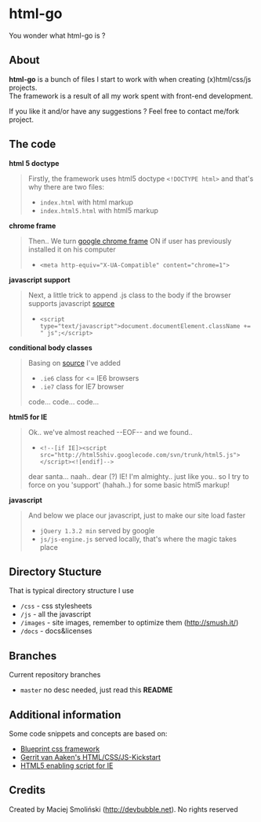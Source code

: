 # html-go


You wonder what html-go is ?


## About

**html-go** is a bunch of files I start to work with when creating (x)html/css/js projects.  
The framework is a result of all my work spent with front-end development.  

If you like it and/or have any suggestions ? Feel free to contact me/fork project.  


## The code


**html 5 doctype**


> Firstly, the framework uses html5 doctype `<!DOCTYPE html>` and that's why there are two files:
>
> * `index.html` with html markup
> * `index.html5.html` with html5 markup


**chrome frame**


> Then.. We turn [google chrome frame](http://code.google.com/intl/pl-PL/chrome/chromeframe/) ON if user has previously installed it on his computer
> 
> * `<meta http-equiv="X-UA-Compatible" content="chrome=1">`


**javascript support**


> Next, a little trick to append .js class to the body if the browser supports javascript [source](http://www.webkrauts.de/2008/12/14/sehr-sehr-schnelle-seiten-website-performance-best-practice-teil-2/)
>
> * `<script type="text/javascript">document.documentElement.className += " js";</script>`
  
  
  
  
**conditional body classes**


> Basing on [source](http://codecandies.de/2008/12/12/conditional-comments-wenige-requests/) I've added
>
> * `.ie6` class for <= IE6 browsers
> * `.ie7` class for IE7 browser
>
>
> code...
> code...
> code...


**html5 for IE**


> Ok.. we've almost reached --EOF-- and we found..
>
> * `<!--[if IE]><script src="http://html5shiv.googlecode.com/svn/trunk/html5.js"></script><![endif]-->`
>
> dear santa... naah.. dear (?) IE! I'm almighty.. just like you.. so I try to force on you 'support' (hahah..) for some basic html5 markup!


**javascript**


> And below we place our javascript, just to make our site load faster
> 
> * `jQuery 1.3.2 min` served by google
> * `js/js-engine.js` served locally, that's where the magic takes place


## Directory Stucture

That is typical directory structure I use

* `/css` - css stylesheets
* `/js` - all the javascript
* `/images` - site images, remember to optimize them (http://smush.it/)
* `/docs` - docs&licenses


## Branches

Current repository branches

* `master` no desc needed, just read this **README**


## Additional information

Some code snippets and concepts are based on:

* [Blueprint css framework](http://blueprintcss.org) 
* [Gerrit van Aaken's HTML/CSS/JS-Kickstart](http://praegnanz.de/weblog/htmlcssjs-kickstart)
* [HTML5 enabling script for IE](http://remysharp.com/2009/01/07/html5-enabling-script/)


## Credits

Created by Maciej Smoliński (http://devbubble.net). No rights reserved